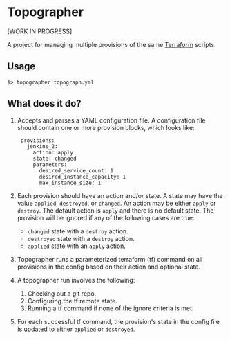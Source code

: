 # Topographer

[WORK IN PROGRESS]

A project for managing multiple provisions of the same [Terraform](https://terraform.io) scripts.

## Usage

    $> topographer topograph.yml

## What does it do?

1. Accepts and parses a YAML configuration file. A configuration file should contain one or more provision blocks, which looks like:

        provisions:
          jenkins_2:
            action: apply
            state: changed
            parameters:
              desired_service_count: 1
              desired_instance_capacity: 1
              max_instance_size: 1
2. Each provision should have an action and/or state. A state may have the value `applied`, `destroyed`, or `changed`.
    An action may be either `apply` or `destroy`. The default action is `apply` and there is no default state. The provision will be ignored if any of the following cases are true:
    - `changed` state with a `destroy` action.
    - `destroyed` state with a `destroy` action.
    - `applied` state with an `apply` action.
3. Topographer runs a parameterized terraform (tf) command on all provisions in the config based on their action and optional state.
4. A topographer run involves the following:
    1. Checking out a git repo.
    2. Configuring the tf remote state.
    3. Running a tf command if none of the ignore criteria is met.
5. For each successful tf command, the provision's state in the config file is updated to either `applied` or `destroyed`.

